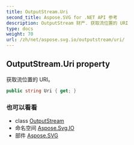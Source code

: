 ```yaml
---
title: OutputStream.Uri
second_title: Aspose.SVG for .NET API 参考
description: OutputStream 财产. 获取流位置的 URI
type: docs
weight: 70
url: /zh/net/aspose.svg.io/outputstream/uri/
---
```

## OutputStream.Uri property

获取流位置的 URI。

```csharp
public string Uri { get; }
```

### 也可以看看

* class [OutputStream](../)
* 命名空间 [Aspose.Svg.IO](../../outputstream/)
* 部件 [Aspose.SVG](../../../)


